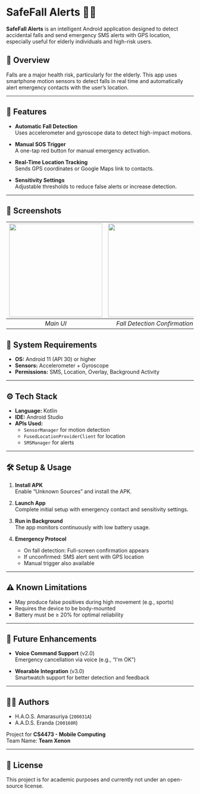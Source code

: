 # SafeFall Alerts 📱🚨

**SafeFall Alerts** is an intelligent Android application designed to detect accidental falls and send emergency SMS alerts with GPS location, especially useful for elderly individuals and high-risk users.

## 📌 Overview

Falls are a major health risk, particularly for the elderly. This app uses smartphone motion sensors to detect falls in real time and automatically alert emergency contacts with the user’s location.

---

## 🧠 Features

- **Automatic Fall Detection**  
  Uses accelerometer and gyroscope data to detect high-impact motions.

- **Manual SOS Trigger**  
  A one-tap red button for manual emergency activation.

- **Real-Time Location Tracking**  
  Sends GPS coordinates or Google Maps link to contacts.

- **Sensitivity Settings**  
  Adjustable thresholds to reduce false alerts or increase detection.

---

## 📸 Screenshots

| <img src="https://github.com/user-attachments/assets/b36067b9-9698-4de2-a3ce-6a61012ffa20" width="250"/> | <img src="https://github.com/user-attachments/assets/96ca56d7-1697-43b1-8554-248476beada6" width="250"/> | <img src="https://github.com/user-attachments/assets/689ce14e-1060-4fbc-a896-664b58477eb1" width="250"/> |
|:--:|:--:|:--:|
| *Main UI* | *Fall Detection Confirmation* | *Background Monitoring* |


## 📱 System Requirements

- **OS:** Android 11 (API 30) or higher  
- **Sensors:** Accelerometer + Gyroscope  
- **Permissions:** SMS, Location, Overlay, Background Activity

---

## ⚙️ Tech Stack

- **Language:** Kotlin  
- **IDE:** Android Studio  
- **APIs Used:**  
  - `SensorManager` for motion detection  
  - `FusedLocationProviderClient` for location  
  - `SMSManager` for alerts  

---

## 🛠️ Setup & Usage

1. **Install APK**  
   Enable “Unknown Sources” and install the APK.

2. **Launch App**  
   Complete initial setup with emergency contact and sensitivity settings.

3. **Run in Background**  
   The app monitors continuously with low battery usage.

4. **Emergency Protocol**  
   - On fall detection: Full-screen confirmation appears  
   - If unconfirmed: SMS alert sent with GPS location  
   - Manual trigger also available

---

## ⚠️ Known Limitations

- May produce false positives during high movement (e.g., sports)
- Requires the device to be body-mounted
- Battery must be ≥ 20% for optimal reliability

---

## 🚀 Future Enhancements

- **Voice Command Support** (v2.0)  
  Emergency cancellation via voice (e.g., “I'm OK”)

- **Wearable Integration** (v3.0)  
  Smartwatch support for better detection and feedback

---

## 👨‍💻 Authors

- H.A.O.S. Amarasuriya (`200031A`)  
- A.A.D.S. Eranda (`200160R`)  

Project for **CS4473 - Mobile Computing**  
Team Name: **Team Xenon**

---

## 📄 License

This project is for academic purposes and currently not under an open-source license.
